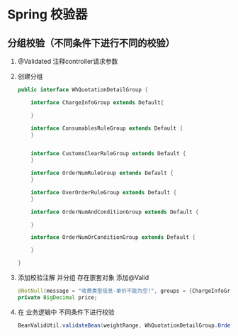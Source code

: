 # Spring 校验器

## 分组校验（不同条件下进行不同的校验）

1.  @Validated 注释controller请求参数

2. 创建分组

   ```java
   public interface WhQuotationDetailGroup {
   
       interface ChargeInfoGroup extends Default{
   
       }
   
       interface ConsumablesRuleGroup extends Default {
       }
   
   
       interface CustomsClearRuleGroup extends Default {
       }
   
       interface OrderNumRuleGroup extends Default {
       }
   
       interface OverOrderRuleGroup extends Default {
       }
   
       interface OrderNumAndConditionGroup extends Default {
   
       }
   
       interface OrderNumOrConditionGroup extends Default {
   
       }
   
   }
   ```

3. 添加校验注解 并分组   存在嵌套对象  添加@Valid

   ```java
   @NotNull(message = "收费类型信息-单价不能为空!", groups = {ChargeInfoGroup.class})
   private BigDecimal price;
   ```

4. 在 业务逻辑中 不同条件下进行校验

   ```java
   BeanValidUtil.validateBean(weightRange, WhQuotationDetailGroup.OrderNumOrConditionGroup.class);
   ```